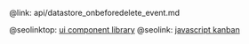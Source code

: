 @link: api/datastore_onbeforedelete_event.md

@seolinktop: [ui component library](https://webix.com)
@seolink: [javascript kanban](https://webix.com/kanban/)